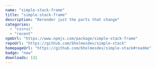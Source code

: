 ```yaml
---
name: "simple-stack-frame"
title: "simple-stack-frame"
description: "Rerender just the parts that change"
categories:
  - "css+ui"
  - "recent"
npmUrl: "https://www.npmjs.com/package/simple-stack-frame"
repoUrl: "https://github.com/bholmesdev/simple-stack"
homepageUrl: "https://github.com/bholmesdev/simple-stack#readme"
badge: "new"
downloads: 131
---
```

